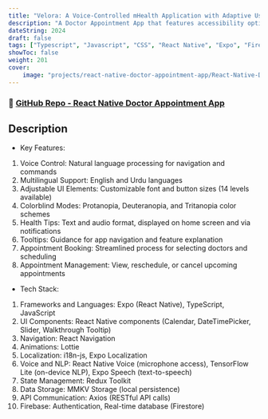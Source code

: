 ```yaml
---
title: "Velora: A Voice-Controlled mHealth Application with Adaptive User Interface for Elderly Users"
description: "A Doctor Appointment App that features accessibility options like adjustable elements and colorblind mode, alongside core functions such as appointment booking and health reminders."
dateString: 2024
draft: false
tags: ["Typescript", "Javascript", "CSS", "React Native", "Expo", "Firebase", "RestAPI", "Voice Control", "Text To Seech", "Tensorflow", "Lottie", "Localization", "Redux", "MMKV", "Colorblind Modes"]
showToc: false
weight: 201
cover:
    image: "projects/react-native-doctor-appointment-app/React-Native-Doctor-Appointment.jpg"
--- 
```

### 🔗 [GitHub Repo - React Native Doctor Appointment App](https://github.com/Rayan-Mansoor/React-Native-Doctor-Appointment-App)

## Description
- Key Features: 
1) Voice Control: Natural language processing for navigation and commands
2) Multilingual Support: English and Urdu languages
3) Adjustable UI Elements: Customizable font and button sizes (14 levels available)
4) Colorblind Modes: Protanopia, Deuteranopia, and Tritanopia color schemes
5) Health Tips: Text and audio format, displayed on home screen and via notifications
6) Tooltips: Guidance for app navigation and feature explanation
7) Appointment Booking: Streamlined process for selecting doctors and scheduling
8) Appointment Management: View, reschedule, or cancel upcoming appointments

- Tech Stack:
1) Frameworks and Languages: Expo (React Native), TypeScript, JavaScript
2) UI Components: React Native components (Calendar, DateTimePicker, Slider, Walkthrough Tooltip)
3) Navigation: React Navigation
4) Animations: Lottie
5) Localization: i18n-js, Expo Localization
6) Voice and NLP: React Native Voice (microphone access), TensorFlow Lite (on-device NLP), Expo Speech (text-to-speech)
7) State Management: Redux Toolkit
9) Data Storage: MMKV Storage (local persistence)
8) API Communication: Axios (RESTful API calls)
9) Firebase: Authentication, Real-time database (Firestore)